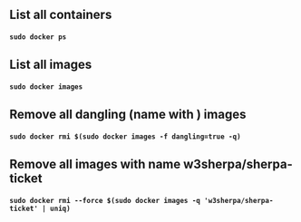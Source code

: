 ## List all containers
#### `sudo docker ps`
## List all images
#### `sudo docker images`
## Remove all dangling (name with <none>) images
#### `sudo docker rmi $(sudo docker images -f dangling=true -q)`
## Remove all images with name w3sherpa/sherpa-ticket
#### `sudo docker rmi --force $(sudo docker images -q 'w3sherpa/sherpa-ticket' | uniq)`
